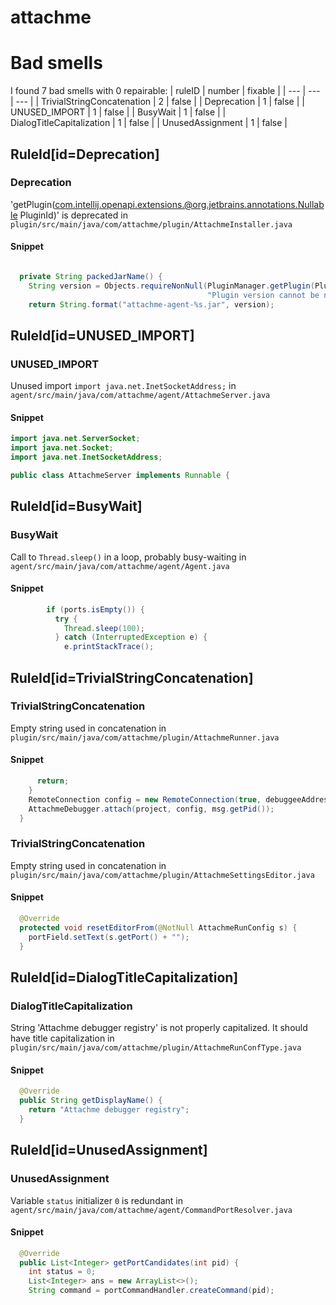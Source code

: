 # attachme 
 
# Bad smells
I found 7 bad smells with 0 repairable:
| ruleID | number | fixable |
| --- | --- | --- |
| TrivialStringConcatenation | 2 | false |
| Deprecation | 1 | false |
| UNUSED_IMPORT | 1 | false |
| BusyWait | 1 | false |
| DialogTitleCapitalization | 1 | false |
| UnusedAssignment | 1 | false |
## RuleId[id=Deprecation]
### Deprecation
'getPlugin(com.intellij.openapi.extensions.@org.jetbrains.annotations.Nullable PluginId)' is deprecated
in `plugin/src/main/java/com/attachme/plugin/AttachmeInstaller.java`
#### Snippet
```java

  private String packedJarName() {
    String version = Objects.requireNonNull(PluginManager.getPlugin(PluginId.getId("com.attachme")),
                                            "Plugin version cannot be null").getVersion();
    return String.format("attachme-agent-%s.jar", version);
```

## RuleId[id=UNUSED_IMPORT]
### UNUSED_IMPORT
Unused import `import java.net.InetSocketAddress;`
in `agent/src/main/java/com/attachme/agent/AttachmeServer.java`
#### Snippet
```java
import java.net.ServerSocket;
import java.net.Socket;
import java.net.InetSocketAddress;

public class AttachmeServer implements Runnable {
```

## RuleId[id=BusyWait]
### BusyWait
Call to `Thread.sleep()` in a loop, probably busy-waiting
in `agent/src/main/java/com/attachme/agent/Agent.java`
#### Snippet
```java
        if (ports.isEmpty()) {
          try {
            Thread.sleep(100);
          } catch (InterruptedException e) {
            e.printStackTrace();
```

## RuleId[id=TrivialStringConcatenation]
### TrivialStringConcatenation
Empty string used in concatenation
in `plugin/src/main/java/com/attachme/plugin/AttachmeRunner.java`
#### Snippet
```java
      return;
    }
    RemoteConnection config = new RemoteConnection(true, debuggeeAddress, msg.getPorts().get(0) + "", false);
    AttachmeDebugger.attach(project, config, msg.getPid());
  }
```

### TrivialStringConcatenation
Empty string used in concatenation
in `plugin/src/main/java/com/attachme/plugin/AttachmeSettingsEditor.java`
#### Snippet
```java
  @Override
  protected void resetEditorFrom(@NotNull AttachmeRunConfig s) {
    portField.setText(s.getPort() + "");
  }

```

## RuleId[id=DialogTitleCapitalization]
### DialogTitleCapitalization
String 'Attachme debugger registry' is not properly capitalized. It should have title capitalization
in `plugin/src/main/java/com/attachme/plugin/AttachmeRunConfType.java`
#### Snippet
```java
  @Override
  public String getDisplayName() {
    return "Attachme debugger registry";
  }

```

## RuleId[id=UnusedAssignment]
### UnusedAssignment
Variable `status` initializer `0` is redundant
in `agent/src/main/java/com/attachme/agent/CommandPortResolver.java`
#### Snippet
```java
  @Override
  public List<Integer> getPortCandidates(int pid) {
    int status = 0;
    List<Integer> ans = new ArrayList<>();
    String command = portCommandHandler.createCommand(pid);
```

